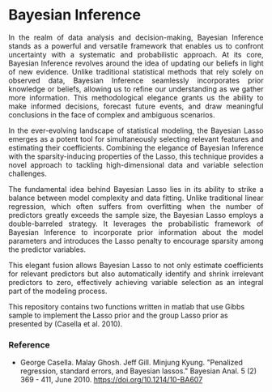 # Bayesian Inference
<p align="justify"> In the realm of data analysis and decision-making, Bayesian Inference stands as a powerful and versatile framework that enables us to confront uncertainty with a systematic and probabilistic approach. At its core, Bayesian Inference revolves around the idea of updating our beliefs in light of new evidence. Unlike traditional statistical methods that rely solely on observed data, Bayesian Inference seamlessly incorporates prior knowledge or beliefs, allowing us to refine our understanding as we gather more information. This methodological elegance grants us the ability to make informed decisions, forecast future events, and draw meaningful conclusions in the face of complex and ambiguous scenarios.  </p>
<p align="justify">
In the ever-evolving landscape of statistical modeling, the Bayesian Lasso emerges as a potent tool for simultaneously selecting relevant features and estimating their coefficients. Combining the elegance of Bayesian Inference with the sparsity-inducing properties of the Lasso, this technique provides a novel approach to tackling high-dimensional data and variable selection challenges.
</p>
<p align="justify">
The fundamental idea behind Bayesian Lasso lies in its ability to strike a balance between model complexity and data fitting. Unlike traditional linear regression, which often suffers from overfitting when the number of predictors greatly exceeds the sample size, the Bayesian Lasso employs a double-barreled strategy. It leverages the probabilistic framework of Bayesian Inference to incorporate prior information about the model parameters and introduces the Lasso penalty to encourage sparsity among the predictor variables.
</p>
<p align="justify">
This elegant fusion allows Bayesian Lasso to not only estimate coefficients for relevant predictors but also automatically identify and shrink irrelevant predictors to zero, effectively achieving variable selection as an integral part of the modeling process. 
</p>

This repository contains two functions written in matlab that use Gibbs sample to implement the Lasso prior and the group Lasso prior as presented by (Casella et al. 2010).

### Reference
* George Casella. Malay Ghosh. Jeff Gill. Minjung Kyung. "Penalized regression, standard errors, and Bayesian lassos." Bayesian Anal. 5 (2) 369 - 411, June 2010. https://doi.org/10.1214/10-BA607
